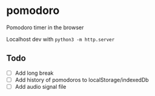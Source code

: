 # pomodoro
Pomodoro timer in the browser

Localhost dev with `python3 -m http.server`

## Todo
- [ ]  Add long break
- [ ]  Add history of pomodoros to localStorage/indexedDb
- [ ]  Add audio signal file
